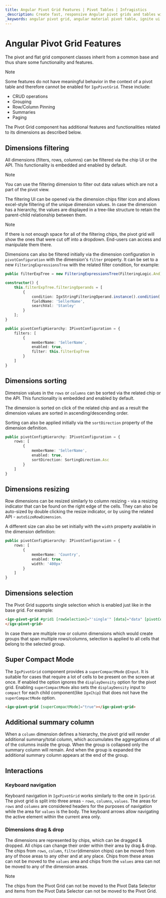 ```yaml
---
title: Angular Pivot Grid Features | Pivot Tables | Infragistics
_description: Create fast, responsive Angular pivot grids and tables with Ignite UI for Angular. Perform complex data analysis via pivot data.
_keywords: angular pivot grid, angular material pivot table, ignite ui for angular, pivot grid features, pivot features
---
```


# Angular Pivot Grid Features

The pivot and flat grid component classes inherit from a common base and thus share some functionality and features.

>[!NOTE]
>Some features do not have meaningful behavior in the context of a pivot table and therefore cannot be enabled for `IgxPivotGrid`. These include:
> - CRUD operations
> - Grouping
> - Row/Column Pinning
> - Summaries
> - Paging

The Pivot Grid component has additional features and functionalities related to its dimensions as described below.

<code-view style="height: 870px" 
           data-demos-base-url="{environment:demosBaseUrl}" 
           iframe-src="{environment:demosBaseUrl}/pivot-grid/pivot-grid-features" alt="Angular Pivot Grid with Pivot Selector Example">
</code-view>

## Dimensions filtering

All dimensions (filters, rows, columns) can be filtered via the chip UI or the API. This functionality is embedded and enabled by default.

>[!NOTE]
>You can use the filtering dimension to filter out data values which are not a part of the pivot view.

The filtering UI can be opened via the dimension chips filter icon and allows excel-style filtering of the unique dimension values.
In case the dimension has a hierarchy, the values are displayed in a tree-like structure to retain the parent-child relationship between them.

>[!NOTE]
>If there is not enough space for all of the filtering chips, the pivot grid will show the ones that were cut off into a dropdown. End-users can access and manipulate them there.

Dimensions can also be filtered initially via the dimension configuration in `pivotConfiguration` with the dimension's `filter` property.
It can be set to a new `FilteringExpressionsTree` with the related filter condition, for example:

```typescript
public filterExpTree = new FilteringExpressionsTree(FilteringLogic.And);

constructor() {
    this.filterExpTree.filteringOperands = [
        {
            condition: IgxStringFilteringOperand.instance().condition('equals'),
            fieldName: 'SellerName',
            searchVal: 'Stanley'
        }
    ];
}

public pivotConfigHierarchy: IPivotConfiguration = {
    filters: [
        {
            memberName: 'SellerName',
            enabled: true,
            filter: this.filterExpTree
        }
    ]
}
```

## Dimensions sorting

Dimension values in the `rows` or `columns` can be sorted via the related chip or the API. This functionality is embedded and enabled by default.

The dimension is sorted on click of the related chip and as a result the dimension values are sorted in ascending/descending order.

Sorting can also be applied initially via the `sortDirection` property of the dimension definition.

```typescript
public pivotConfigHierarchy: IPivotConfiguration = {
    rows: [
        {
            memberName: 'SellerName',
            enabled: true,
            sortDirection: SortingDirection.Asc
        }
    ]
}
```

## Dimensions resizing

Row dimensions can be resized similarly to column resizing - via a resizing indicator that can be found on the right edge of the cells.
They can also be auto-sized by double clicking the resize indicator, or by using the related API - `autoSizeRowDimension`.

A different size can also be set initially with the `width` property available in the dimension definition:

```typescript
public pivotConfigHierarchy: IPivotConfiguration = {
    rows: [
        {
            memberName: 'Country',
            enabled: true,
            width: '400px'
        }
    ]
}
```

## Dimensions selection

The Pivot Grid supports single selection which is enabled just like in the base grid. For example:

```html
<igx-pivot-grid #grid1 [rowSelection]="'single'" [data]="data" [pivotConfiguration]="pivotConfigHierarchy">
</igx-pivot-grid>
```

In case there are multiple row or column dimensions which would create groups that span multiple rows/columns, selection is applied to all cells that belong to the selected group.

## Super Compact Mode
The `IgxPivotGrid` component provides a `superCompactMode` `@Input`. It is suitable for cases that require a lot of cells to be present on the screen at once. If enabled the option ignores the `displayDensity` option for the pivot grid. Enabling `superCompactMode` also sets the `displayDensity` input to `compact` for each child component(like `IgxChip`) that does not have the `superCompactMode` option.

```html
<igx-pivot-grid [superCompactMode]="true"></igx-pivot-grid>
```

## Additional summary column

When a `column` dimension defines a hierarchy, the pivot grid will render additional summary/total column, which accumulates the aggregations of all of the columns inside the group. When the group is collapsed only the summary column will remain. And when the group is expanded the additional summary column appears at the end of the group.

## Interactions

### Keyboard navigation

Keyboard navigation in `IgxPivotGrid` works similarly to the one in `IgxGrid`. The pivot grid is split into three areas - `rows`, `columns`, `values`. The areas for `rows` and `columns` are considered headers for the purposes of navigation while the area for `values` is the body.
The keyboard arrows allow navigating the active element within the current area only.

### Dimensions drag & drop
The dimensions are represented by chips, which can be dragged & dropped.
All chips can change their order within their area by drag & drop.
The chips from `rows`, `column`, `filter`(dimension chips) can be moved from any of those areas to any other and at any place.
Chips from these areas can not be moved to the `values` area and chips from the `values` area can not be moved to any of the dimension areas.

>[!NOTE]
>The chips from the Pivot Grid can not be moved to the Pivot Data Selector and items from the Pivot Data Selector can not be moved to the Pivot Grid.

